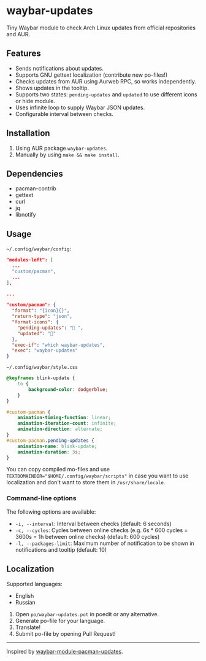 # waybar-updates

Tiny Waybar module to check Arch Linux updates from official repositories and AUR.

## Features
- Sends notifications about updates.
- Supports GNU gettext localization (contribute new po-files!)
- Checks updates from AUR using Aurweb RPC, so works independently.
- Shows updates in the tooltip.
- Supports two states: `pending-updates` and `updated` to use different icons or hide module.
- Uses infinite loop to supply Waybar JSON updates.
- Configurable interval between checks.

## Installation

1. Using AUR package `waybar-updates`.
2. Manually by using `make && make install`.

## Dependencies

- pacman-contrib
- gettext
- curl
- jq
- libnotify

## Usage

`~/.config/waybar/config`:

```json
"modules-left": [
  ...
  "custom/pacman",
  ...
],

...

"custom/pacman": {
  "format": "{icon}{}",
  "return-type": "json",
  "format-icons": {
    "pending-updates": " ",
    "updated": ""
  },
  "exec-if": "which waybar-updates",
  "exec": "waybar-updates"
}
```

`~/.config/waybar/style.css`

```css
@keyframes blink-update {
	to {
		background-color: dodgerblue;
	}
}

#custom-pacman {
	animation-timing-function: linear;
	animation-iteration-count: infinite;
	animation-direction: alternate;
}
#custom-pacman.pending-updates {
	animation-name: blink-update;
	animation-duration: 3s;
}
```

You can copy compiled mo-files and use `TEXTDOMAINDIR="$HOME/.config/waybar/scripts"` in case you want
to use localization and don't want to store them in `/usr/share/locale`.

### Command-line options
The following options are available:
- `-i, --interval`: Interval between checks (default: 6 seconds)
- `-c, --cycles`: Cycles between online checks (e.g. 6s * 600 cycles = 3600s = 1h between online checks) (default: 600 cycles)
- `-l, --packages-limit`: Maximum number of notification to be shown in notifications and tooltip (default: 10)


## Localization

Supported languages:

- English
- Russian

1. Open `po/waybar-updates.pot` in poedit or any alternative.
2. Generate po-file for your language.
3. Translate!
4. Submit po-file by opening Pull Request!

---

Inspired by [waybar-module-pacman-updates](https://github.com/coffebar/waybar-module-pacman-updates).
